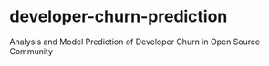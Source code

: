 # developer-churn-prediction
Analysis and Model Prediction of Developer Churn in Open Source Community
